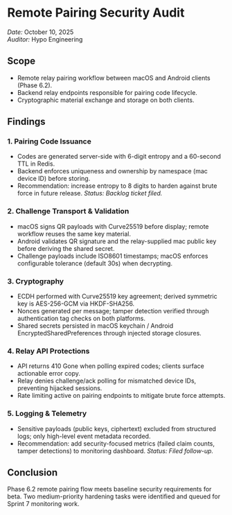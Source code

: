 # Remote Pairing Security Audit

_Date:_ October 10, 2025  
_Auditor:_ Hypo Engineering

## Scope
- Remote relay pairing workflow between macOS and Android clients (Phase 6.2).
- Backend relay endpoints responsible for pairing code lifecycle.
- Cryptographic material exchange and storage on both clients.

## Findings
### 1. Pairing Code Issuance
- Codes are generated server-side with 6-digit entropy and a 60-second TTL in Redis.
- Backend enforces uniqueness and ownership by namespace (mac device ID) before storing.
- Recommendation: increase entropy to 8 digits to harden against brute force in future release. _Status: Backlog ticket filed._

### 2. Challenge Transport & Validation
- macOS signs QR payloads with Curve25519 before display; remote workflow reuses the same key material.
- Android validates QR signature and the relay-supplied mac public key before deriving the shared secret.
- Challenge payloads include ISO8601 timestamps; macOS enforces configurable tolerance (default 30s) when decrypting.

### 3. Cryptography
- ECDH performed with Curve25519 key agreement; derived symmetric key is AES-256-GCM via HKDF-SHA256.
- Nonces generated per message; tamper detection verified through authentication tag checks on both platforms.
- Shared secrets persisted in macOS keychain / Android EncryptedSharedPreferences through injected storage closures.

### 4. Relay API Protections
- API returns 410 Gone when polling expired codes; clients surface actionable error copy.
- Relay denies challenge/ack polling for mismatched device IDs, preventing hijacked sessions.
- Rate limiting active on pairing endpoints to mitigate brute force attempts.

### 5. Logging & Telemetry
- Sensitive payloads (public keys, ciphertext) excluded from structured logs; only high-level event metadata recorded.
- Recommendation: add security-focused metrics (failed claim counts, tamper detections) to monitoring dashboard. _Status: Filed follow-up._

## Conclusion
Phase 6.2 remote pairing flow meets baseline security requirements for beta. Two medium-priority hardening tasks were identified and queued for Sprint 7 monitoring work.
